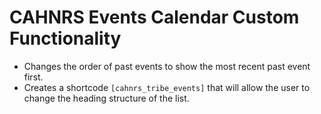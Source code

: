 # CAHNRS Events Calendar Custom Functionality
- Changes the order of past events to show the most recent past event first.
- Creates a shortcode `[cahnrs_tribe_events]` that will allow the user to change the heading structure of the list.
